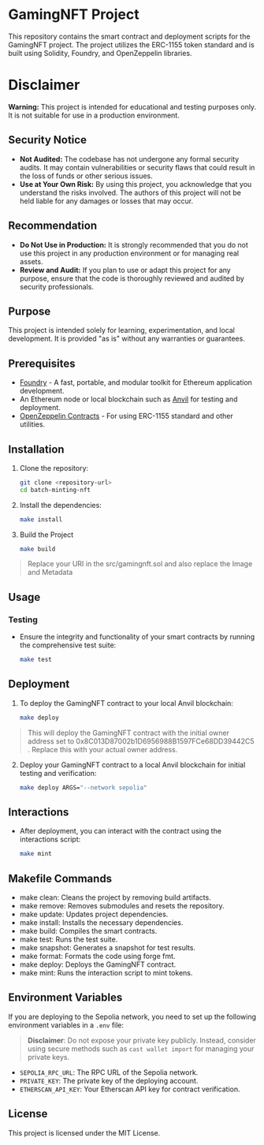 # GamingNFT Project

This repository contains the smart contract and deployment scripts for the GamingNFT project. The project utilizes the ERC-1155 token standard and is built using Solidity, Foundry, and OpenZeppelin libraries.

# Disclaimer

**Warning:** This project is intended for educational and testing purposes only. It is not suitable for use in a production environment.

## Security Notice

- **Not Audited:** The codebase has not undergone any formal security audits. It may contain vulnerabilities or security flaws that could result in the loss of funds or other serious issues.
- **Use at Your Own Risk:** By using this project, you acknowledge that you understand the risks involved. The authors of this project will not be held liable for any damages or losses that may occur.

## Recommendation

- **Do Not Use in Production:** It is strongly recommended that you do not use this project in any production environment or for managing real assets.
- **Review and Audit:** If you plan to use or adapt this project for any purpose, ensure that the code is thoroughly reviewed and audited by security professionals.

## Purpose

This project is intended solely for learning, experimentation, and local development. It is provided "as is" without any warranties or guarantees.

## Prerequisites

- [Foundry](https://getfoundry.sh/) - A fast, portable, and modular toolkit for Ethereum application development.
- An Ethereum node or local blockchain such as [Anvil](https://book.getfoundry.sh/anvil/) for testing and deployment.
- [OpenZeppelin Contracts](https://github.com/OpenZeppelin/openzeppelin-contracts) - For using ERC-1155 standard and other utilities.

## Installation

1. Clone the repository:
   ```bash
   git clone <repository-url>
   cd batch-minting-nft
2. Install the dependencies:
    ```bash
    make install
3. Build the Project 
   ```bash
   make build
 >Replace your URI in the src/gamingnft.sol and also replace the Image and Metadata
## Usage

### Testing

- Ensure the integrity and functionality of your smart contracts by running the comprehensive test suite:
   ```bash
   make test
## Deployment

1. To deploy the GamingNFT contract to your local Anvil blockchain:
   ```bash
   make deploy
 > This will deploy the GamingNFT contract with the initial owner address set to 0x8C013D87002b1D6956988B1597FCe68DD39442C5 . Replace this with your actual owner address.
2. Deploy your GamingNFT contract to a local Anvil blockchain for initial testing and verification:
   ```bash
   make deploy ARGS="--network sepolia"
## Interactions
- After deployment, you can interact with the contract using the interactions script:
  ```bash
  make mint
## Makefile Commands
- make clean: Cleans the project by removing build artifacts.
- make remove: Removes submodules and resets the repository.
- make update: Updates project dependencies.
- make install: Installs the necessary dependencies.
- make build: Compiles the smart contracts.
- make test: Runs the test suite.
- make snapshot: Generates a snapshot for test results.
- make format: Formats the code using forge fmt.
- make deploy: Deploys the GamingNFT contract.
- make mint: Runs the interaction script to mint tokens.

## Environment Variables

If you are deploying to the Sepolia network, you need to set up the following environment variables in a `.env` file:

> **Disclaimer**: Do not expose your private key publicly. Instead, consider using secure methods such as `cast wallet import` for managing your private keys.

- `SEPOLIA_RPC_URL`: The RPC URL of the Sepolia network.
- `PRIVATE_KEY`: The private key of the deploying account.
- `ETHERSCAN_API_KEY`: Your Etherscan API key for contract verification.

## License
This project is licensed under the MIT License.




